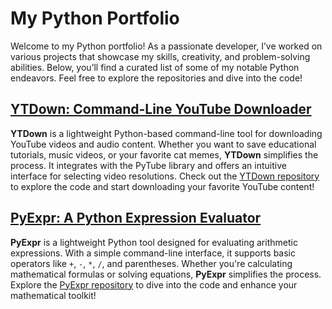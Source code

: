 # My Python Portfolio
Welcome to my Python portfolio! As a passionate developer, I’ve worked on various projects that showcase my skills, creativity, and problem-solving abilities. Below, you’ll find a curated list of some of my notable Python endeavors. Feel free to explore the repositories and dive into the code!

## [YTDown: Command-Line YouTube Downloader](https://github.com/aniekandan/YTDown)

**YTDown** is a lightweight Python-based command-line tool for downloading YouTube videos and audio content. Whether you want to save educational tutorials, music videos, or your favorite cat memes, **YTDown** simplifies the process. It integrates with the PyTube library and offers an intuitive interface for selecting video resolutions. Check out the [YTDown repository](https://github.com/aniekandan/YTDown) to explore the code and start downloading your favorite YouTube content!

## [PyExpr: A Python Expression Evaluator](https://github.com/aniekandan/pyexpr)

**PyExpr** is a lightweight Python tool designed for evaluating arithmetic expressions. With a simple command-line interface, it supports basic operators like `+`, `-`, `*`, `/`, and parentheses. Whether you're calculating mathematical formulas or solving equations, **PyExpr** simplifies the process. Explore the [PyExpr repository](https://github.com/aniekandan/pyexpr) to dive into the code and enhance your mathematical toolkit!

